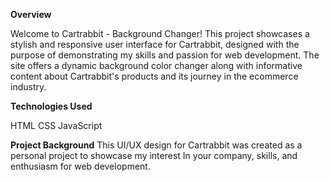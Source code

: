 **Overview**

Welcome to Cartrabbit - Background Changer! This project showcases a stylish and responsive user interface for Cartrabbit, designed with the purpose of demonstrating my skills and passion for web development. The site offers a dynamic background color changer along with informative content about Cartrabbit's products and its journey in the ecommerce industry.

**Technologies Used**

HTML
CSS
JavaScript

**Project Background**
This UI/UX design for Cartrabbit was created as a personal project to showcase my interest In your company, skills, and enthusiasm for web development. 
